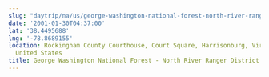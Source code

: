 ```yaml
---
slug: "daytrip/na/us/george-washington-national-forest-north-river-ranger-district"
date: '2001-01-30T04:37:00'
lat: '38.4495688'
lng: '-78.8689155'
location: Rockingham County Courthouse, Court Square, Harrisonburg, Virginia, 22801,
  United States
title: George Washington National Forest - North River Ranger District
---
```



